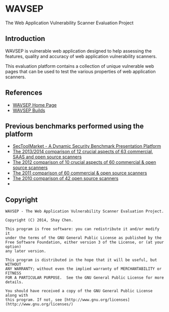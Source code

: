 # WAVSEP
The Web Application Vulnerability Scanner Evaluation Project

## Introduction
WAVSEP is vulnerable web application designed to help assessing the features, quality and accuracy of web application vulnerability scanners.

This evaluation platform contains a collection of unique vulnerable web pages that can be used to test the various properties of web application scanners.

## References
 * [WAVSEP Home Page](https://code.google.com/p/wavsep/)
 * [WAVSEP Builds](https://sourceforge.net/projects/wavsep/)

## Previous benchmarks performed using the platform
 * [SecToolMarket - A Dynamic Security Benchmark Presentation Platform](http://www.sectoolmarket.com)
 * [The 2013/2014 comparison of 12 crucial aspects of 63 commercial, SAAS and open source scanners](http://sectooladdict.blogspot.com/2014/02/wavsep-web-application-scanner.html)
 * [The 2012 comparison of 10 crucial aspects of 60 commercial & open source scanners](http://sectooladdict.blogspot.com/2012/07/2012-web-application-scanner-benchmark.html)
 * [The 2011 comparison of 60 commercial & open source scanners](http://sectooladdict.blogspot.com/2011/08/commercial-web-application-scanner.html)
 * [The 2010 comparison of 42 open source scanners](http://sectooladdict.blogspot.com/2010/12/web-application-scanner-benchmark.html)
 * []()

## Copyright

```text
WAVSEP - The Web Application Vulnerability Scanner Evaluation Project.

Copyright (C) 2014, Shay Chen.

This program is free software: you can redistribute it and/or modify it
under the terms of the GNU General Public License as published by the
Free Software Foundation, either version 3 of the License, or (at your option)
any later version.

This program is distributed in the hope that it will be useful, but WITHOUT
ANY WARRANTY; without even the implied warranty of MERCHANTABILITY or FITNESS
FOR A PARTICULAR PURPOSE.  See the GNU General Public License for more details.

You should have received a copy of the GNU General Public License along with
this program. If not, see [http://www.gnu.org/licenses](http://www.gnu.org/licenses/)
```

